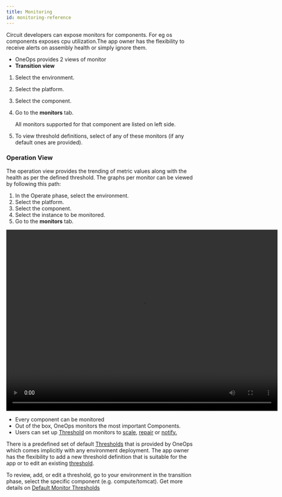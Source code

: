 ```yaml
---
title: Monitoring
id: monitoring-reference
---
```


Circuit developers can expose monitors for components. For eg  os components exposes cpu utilization.The app owner has the flexibility to receive alerts on assembly health or simply ignore them.


* OneOps provides 2 views of monitor
* **Transition view**

1. Select the environment.
2. Select the platform.
3. Select the component.
4. Go to the **monitors** tab.

    All monitors supported for that component are listed on left side.

5. To view threshold definitions, select of any of these monitors (if any default ones are provided).

### Operation View

The operation view provides the trending of metric values along with the health as per the defined threshold. The graphs per monitor can be viewed by following this path:

1. In the Operate phase, select the environment.
2. Select the platform.
3. Select the component.
4. Select the instance to be monitored.
5. Go to the **monitors** tab.

<video width="720" height="480" preload="metadata" controls="" class="grovo-video">
    <source src="http://videos.grovo.com/walmart-oneops-operate-and-monitoring-0215_view-your-monitors_4668.webm?vpv=1" type="video/webm">
    Your browser does not implement HTML5 video.
</video>

* Every component can be monitored
* Out of the box, OneOps monitors the most important Components.
* Users can set up [Threshold](#threshold-definitions) on monitors to [scale,](#auto-scale) [repair](#auto-repair) or [notify.](../howto/#set-up-notifications)

There is a predefined set of default [Thresholds](#threshold-definitions) that is provided by OneOps which comes implicitly with any environment deployment. The app owner has the flexibility to add a new threshold definition that is suitable for the app or to edit an existing [threshold](#threshold-definitions).

To review, add, or edit a threshold, go to your environment in the transition phase, select the specific component (e.g. compute/tomcat). Get more details on <a href="{{site.baseurl}}/{{site.contexts.developer}}references/#default-monitor-thresholds" target="_blank">Default Monitor Thresholds</a>
